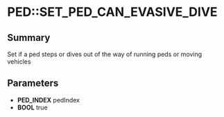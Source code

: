 # PED::SET_PED_CAN_EVASIVE_DIVE

## Summary
Set if a ped steps or dives out of the way of running peds or moving vehicles

## Parameters
* **PED_INDEX** pedIndex
* **BOOL** true